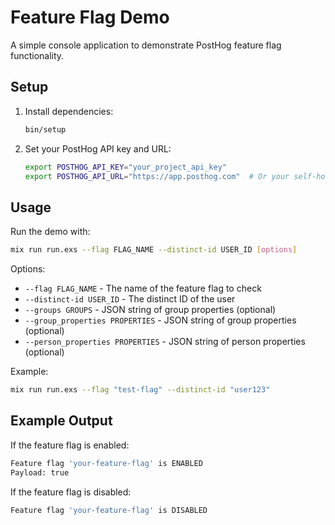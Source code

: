 # Feature Flag Demo

A simple console application to demonstrate PostHog feature flag functionality.

## Setup

1. Install dependencies:
   ```bash
   bin/setup
   ```

2. Set your PostHog API key and URL:
   ```bash
   export POSTHOG_API_KEY="your_project_api_key"
   export POSTHOG_API_URL="https://app.posthog.com"  # Or your self-hosted instance
   ```

## Usage

Run the demo with:
```bash
mix run run.exs --flag FLAG_NAME --distinct-id USER_ID [options]
```

Options:
- `--flag FLAG_NAME` - The name of the feature flag to check
- `--distinct-id USER_ID` - The distinct ID of the user
- `--groups GROUPS` - JSON string of group properties (optional)
- `--group_properties PROPERTIES` - JSON string of group properties (optional)
- `--person_properties PROPERTIES` - JSON string of person properties (optional)

Example:
```bash
mix run run.exs --flag "test-flag" --distinct-id "user123"
```

## Example Output

If the feature flag is enabled:

```bash
Feature flag 'your-feature-flag' is ENABLED
Payload: true
```

If the feature flag is disabled:

```bash
Feature flag 'your-feature-flag' is DISABLED
```
